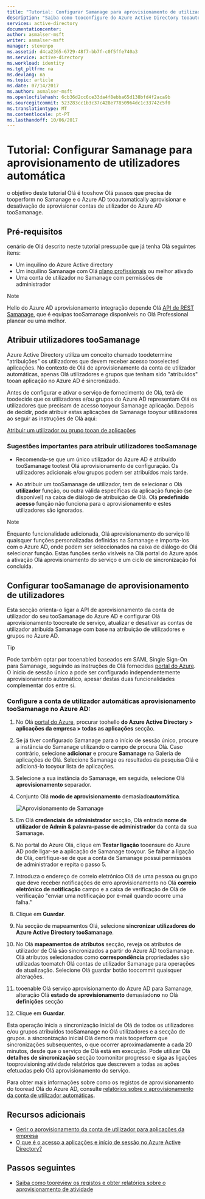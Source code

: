 ```yaml
---
title: "Tutorial: Configurar Samanage para aprovisionamento de utilizadores automática no Azure Active Directory | Microsoft Docs"
description: "Saiba como tooconfigure do Azure Active Directory tooautomatically aprovisionar e aprovisionar desativação do utilizador contas tooSamanage."
services: active-directory
documentationcenter: 
author: asmalser-msft
writer: asmalser-msft
manager: stevenpo
ms.assetid: d4ca2365-6729-48f7-bb7f-c0f5ffe740a3
ms.service: active-directory
ms.workload: identity
ms.tgt_pltfrm: na
ms.devlang: na
ms.topic: article
ms.date: 07/14/2017
ms.author: asmalser-msft
ms.openlocfilehash: 6cb36d2cc6ce33da4f8ebba65d138bfd4f2aca9b
ms.sourcegitcommit: 523283cc1b3c37c428e77850964dc1c33742c5f0
ms.translationtype: MT
ms.contentlocale: pt-PT
ms.lasthandoff: 10/06/2017
---
```

# <a name="tutorial-configuring-samanage-for-automatic-user-provisioning"></a>Tutorial: Configurar Samanage para aprovisionamento de utilizadores automática


o objetivo deste tutorial Olá é tooshow Olá passos que precisa de tooperform no Samanage e o Azure AD tooautomatically aprovisionar e desativação de aprovisionar contas de utilizador do Azure AD tooSamanage. 

## <a name="prerequisites"></a>Pré-requisitos

cenário de Olá descrito neste tutorial pressupõe que já tenha Olá seguintes itens:

*   Um inquilino do Azure Active directory
*   Um inquilino Samanage com Olá [plano profissionais](https://www.samanage.com/pricing/) ou melhor ativado 
*   Uma conta de utilizador no Samanage com permissões de administrador 

> [!NOTE]
> Hello do Azure AD aprovisionamento integração depende Olá [API de REST Samanage](https://www.samanage.com/api/), que é equipas tooSamanage disponíveis no Olá Professional planear ou uma melhor.

## <a name="assigning-users-toosamanage"></a>Atribuir utilizadores tooSamanage

Azure Active Directory utiliza um conceito chamado toodetermine "atribuições" os utilizadores que devem receber acesso tooselected aplicações. No contexto de Olá de aprovisionamento da conta de utilizador automáticas, apenas Olá utilizadores e grupos que tenham sido "atribuídos" tooan aplicação no Azure AD é sincronizado. 

Antes de configurar e ativar o serviço de fornecimento de Olá, terá de toodecide que os utilizadores e/ou grupos do Azure AD representam Olá os utilizadores que precisam de acesso tooyour Samanage aplicação. Depois de decidir, pode atribuir estas aplicações de Samanage tooyour utilizadores ao seguir as instruções de Olá aqui:

[Atribuir um utilizador ou grupo tooan de aplicações](active-directory-coreapps-assign-user-azure-portal.md)

### <a name="important-tips-for-assigning-users-toosamanage"></a>Sugestões importantes para atribuir utilizadores tooSamanage

*   Recomenda-se que um único utilizador do Azure AD é atribuído tooSamanage tootest Olá aprovisionamento de configuração. Os utilizadores adicionais e/ou grupos podem ser atribuídos mais tarde.

*   Ao atribuir um tooSamanage de utilizador, tem de selecionar o Olá **utilizador** função, ou outra válida específicas da aplicação função (se disponível) na caixa de diálogo de atribuição de Olá. Olá **predefinido acesso** função não funciona para o aprovisionamento e estes utilizadores são ignorados.

> [!NOTE]
> Enquanto funcionalidade adicionada, Olá aprovisionamento do serviço lê quaisquer funções personalizadas definidas na Samanage e importa-los com o Azure AD, onde podem ser seleccionados na caixa de diálogo do Olá selecionar função. Estas funções serão visíveis na Olá portal do Azure após a ativação Olá aprovisionamento do serviço e um ciclo de sincronização foi concluída.

## <a name="configuring-user-provisioning-toosamanage"></a>Configurar tooSamanage de aprovisionamento de utilizadores 

Esta secção orienta-o ligar a API de aprovisionamento da conta de utilizador do seu tooSamanage do Azure AD e configurar Olá aprovisionamento toocreate de serviço, atualizar e desativar as contas de utilizador atribuída Samanage com base na atribuição de utilizadores e grupos no Azure AD.

> [!TIP]
> Pode também optar por tooenabled baseados em SAML Single Sign-On para Samanage, seguindo as instruções de Olá fornecidas [portal do Azure](https://portal.azure.com). O início de sessão único a pode ser configurado independentemente aprovisionamento automático, apesar destas duas funcionalidades complementar dos entre si.


### <a name="configure-automatic-user-account-provisioning-toosamanage-in-azure-ad"></a>Configure a conta de utilizador automáticas aprovisionamento tooSamanage no Azure AD:


1. No Olá [portal do Azure](https://portal.azure.com), procurar toohello **do Azure Active Directory > aplicações da empresa > todas as aplicações** secção.

2. Se já tiver configurado Samanage para o início de sessão único, procure a instância do Samanage utilizando o campo de procura Olá. Caso contrário, selecione **adicionar** e procure **Samanage** na Galeria de aplicações de Olá. Selecione Samanage os resultados da pesquisa Olá e adicioná-lo tooyour lista de aplicações.

3. Selecione a sua instância do Samanage, em seguida, selecione Olá **aprovisionamento** separador.

4. Conjunto Olá **modo de aprovisionamento** demasiado**automática**.

    ![Aprovisionamento de Samanage](./media/active-directory-saas-samanage-provisioning-tutorial/Samanage1.png)

5. Em Olá **credenciais de administrador** secção, Olá entrada **nome de utilizador de Admin & palavra-passe de administrador** da conta da sua Samanage. 

6. No portal do Azure Olá, clique em **Testar ligação** tooensure do Azure AD pode ligar-se a aplicação de Samanage tooyour. Se falhar a ligação de Olá, certifique-se de que a conta de Samanage possui permissões de administrador e repita o passo 5.

7. Introduza o endereço de correio eletrónico Olá de uma pessoa ou grupo que deve receber notificações de erro aprovisionamento no Olá **correio eletrónico de notificação** campo e a caixa de verificação de Olá de verificação "enviar uma notificação por e-mail quando ocorre uma falha."

8. Clique em **Guardar**. 

9. Na secção de mapeamentos Olá, selecione **sincronizar utilizadores do Azure Active Directory tooSamanage**.

10. No Olá **mapeamentos de atributos** secção, reveja os atributos de utilizador de Olá são sincronizados a partir do Azure AD tooSamanage. Olá atributos selecionados como **correspondência** propriedades são utilizadas toomatch Olá contas de utilizador Samanage para operações de atualização. Selecione Olá guardar botão toocommit quaisquer alterações.

11. tooenable Olá serviço aprovisionamento do Azure AD para Samanage, alteração Olá **estado de aprovisionamento** demasiado**no** no Olá **definições** secção

12. Clique em **Guardar**. 

Esta operação inicia a sincronização inicial de Olá de todos os utilizadores e/ou grupos atribuídos tooSamanage no Olá utilizadores e a secção de grupos. a sincronização inicial Olá demora mais tooperform que sincronizações subsequentes, o que ocorrer aproximadamente a cada 20 minutos, desde que o serviço de Olá está em execução. Pode utilizar Olá **detalhes de sincronização** secção toomonitor progresso e siga as ligações tooprovisioning atividade relatórios que descrevem a todas as ações efetuadas pelo Olá aprovisionamento do serviço.

Para obter mais informações sobre como os registos de aprovisionamento do tooread Olá do Azure AD, consulte [relatórios sobre o aprovisionamento da conta de utilizador automáticas](https://docs.microsoft.com/en-us/azure/active-directory/active-directory-saas-provisioning-reporting).


## <a name="additional-resources"></a>Recursos adicionais

* [Gerir o aprovisionamento da conta de utilizador para aplicações da empresa](active-directory-enterprise-apps-manage-provisioning.md)
* [O que é o acesso a aplicações e início de sessão no Azure Active Directory?](active-directory-appssoaccess-whatis.md)

## <a name="next-steps"></a>Passos seguintes

* [Saiba como tooreview os registos e obter relatórios sobre o aprovisionamento de atividade](active-directory-saas-provisioning-reporting.md)
